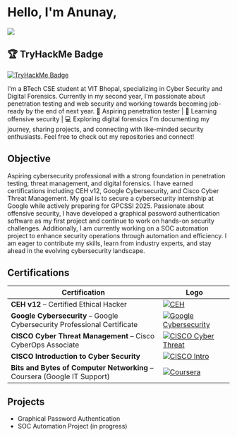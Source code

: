 # Hello, I'm Anunay,
<a href="https://www.linkedin.com/in/anunay-goyal/"><img src="https://img.shields.io/badge/-LinkedIn-0072b1?&style=for-the-badge&logo=linkedin&logoColor=white" /></a>

## 🏆 TryHackMe Badge  
[![TryHackMe Badge](https://tryhackme-badges.s3.amazonaws.com/Li4x.png)](https://tryhackme.com/p/Li4x)

I'm a BTech CSE student at VIT Bhopal, specializing in Cyber Security and Digital Forensics. Currently in my second year, I'm passionate about penetration testing and web security and working towards becoming job-ready by the end of next year. 
🚀 Aspiring penetration tester | 🔐 Learning offensive security | 💻 Exploring digital forensics
I'm documenting my journey, sharing projects, and connecting with like-minded security enthusiasts. Feel free to check out my repositories and connect!

## Objective

Aspiring cybersecurity professional with a strong foundation in penetration testing, threat management, and digital forensics. I have earned certifications including CEH v12, Google Cybersecurity, and Cisco Cyber Threat Management. My goal is to secure a cybersecurity internship at Google while actively preparing for GPCSSI 2025. Passionate about offensive security, I have developed a graphical password authentication software as my first project and continue to work on hands-on security challenges. Additionally, I am currently working on a SOC automation project to enhance security operations through automation and efficiency. I am eager to contribute my skills, learn from industry experts, and stay ahead in the evolving cybersecurity landscape.

## Certifications
| Certification | Logo |
|--------------|------|
| **CEH v12** – Certified Ethical Hacker | [![CEH](./certifications/ceh.png)](YOUR_CEH_CERT_LINK) |
| **Google Cybersecurity** – Google Cybersecurity Professional Certificate | [![Google Cybersecurity](./certifications/google.png)](YOUR_GOOGLE_CERT_LINK) |
| **CISCO Cyber Threat Management** – Cisco CyberOps Associate | [![CISCO Cyber Threat](./certifications/cisco.png)](YOUR_CISCO_THREAT_CERT_LINK) |
| **CISCO Introduction to Cyber Security** | [![CISCO Intro](./certifications/cisco-intro.png)](YOUR_CISCO_INTRO_CERT_LINK) |
| **Bits and Bytes of Computer Networking** – Coursera (Google IT Support) | [![Coursera](./certifications/coursera.png)](YOUR_COURSES_CERT_LINK) |

## Projects
- Graphical Password Authentication
- SOC Automation Project (in progress)
